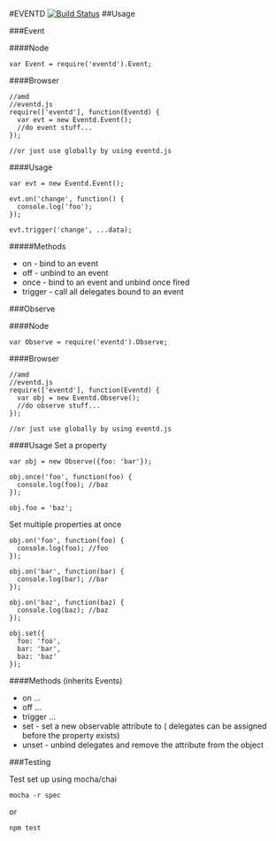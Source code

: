#EVENTD
[![Build Status](https://travis-ci.org/web-mech/eventd.png?branch=master)](https://travis-ci.org/web-mech/eventd)
##Usage

###Event

####Node
```
var Event = require('eventd').Event;
```

####Browser
```
//amd
//eventd.js
require(['eventd'], function(Eventd) {
  var evt = new Eventd.Event();
  //do event stuff...
});

//or just use globally by using eventd.js
```

####Usage
```
var evt = new Eventd.Event();

evt.on('change', function() {
  console.log('foo');
});

evt.trigger('change', ...data);
```

#####Methods
 - on - bind to an event
 - off - unbind to an event
 - once - bind to an event and unbind once fired
 - trigger - call all delegates bound to an event



###Observe

####Node
```
var Observe = require('eventd').Observe;
```

####Browser
```
//amd
//eventd.js
require(['eventd'], function(Eventd) {
  var obj = new Eventd.Observe();
  //do observe stuff...
});

//or just use globally by using eventd.js
```


####Usage
Set a property
```
var obj = new Observe({foo: 'bar'});

obj.once('foo', function(foo) {
  console.log(foo); //baz
});

obj.foo = 'baz';
```

Set multiple properties at once
```
obj.on('foo', function(foo) {
  console.log(foo); //foo
});

obj.on('bar', function(bar) {
  console.log(bar); //bar
});

obj.on('baz', function(baz) {
  console.log(baz); //baz
});

obj.set({
  foo: 'foo',
  bar: 'bar',
  baz: 'baz'
});
```

####Methods (inherits Events)
 - on ...
 - off ...
 - trigger ...
 - set - set a new observable attribute to ( delegates can be assigned before the property exists)
 - unset - unbind delegates and remove the attribute from the object

###Testing

Test set up using mocha/chai
```
mocha -r spec
```

or 

```
npm test
```